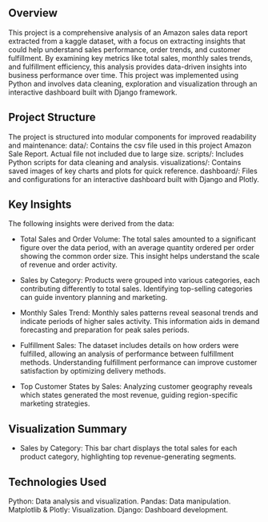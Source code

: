 ## Overview
This project is a comprehensive analysis of an Amazon sales data report extracted from a kaggle dataset, with a focus on extracting insights that could help understand sales performance, order trends, and customer fulfillment. By examining key metrics like total sales, monthly sales trends, and fulfillment efficiency, this analysis provides data-driven insights into business performance over time. This project was implemented using Python and involves data cleaning, exploration and visualization through an interactive dashboard built with Django framework.

## Project Structure
The project is structured into modular components for improved readability and maintenance:
data/: Contains the csv file used in this project Amazon Sale Report. Actual file not included due to large size.
scripts/: Includes Python scripts for data cleaning and analysis.
visualizations/: Contains saved images of key charts and plots for quick reference.
dashboard/: Files and configurations for an interactive dashboard built with Django and Plotly.

## Key Insights
The following insights were derived from the data:

- Total Sales and Order Volume:
The total sales amounted to a significant figure over the data period, with an average quantity ordered per order showing the common order size.
This insight helps understand the scale of revenue and order activity.

- Sales by Category:
Products were grouped into various categories, each contributing differently to total sales.
Identifying top-selling categories can guide inventory planning and marketing.

- Monthly Sales Trend:
Monthly sales patterns reveal seasonal trends and indicate periods of higher sales activity.
This information aids in demand forecasting and preparation for peak sales periods.

- Fulfillment Sales:
The dataset includes details on how orders were fulfilled, allowing an analysis of performance between fulfillment methods.
Understanding fulfillment performance can improve customer satisfaction by optimizing delivery methods.

- Top Customer States by Sales:
Analyzing customer geography reveals which states generated the most revenue, guiding region-specific marketing strategies.

## Visualization Summary
- Sales by Category:
This bar chart displays the total sales for each product category, highlighting top revenue-generating segments.

## Technologies Used
Python: Data analysis and visualization.
Pandas: Data manipulation.
Matplotlib & Plotly: Visualization.
Django: Dashboard development.
